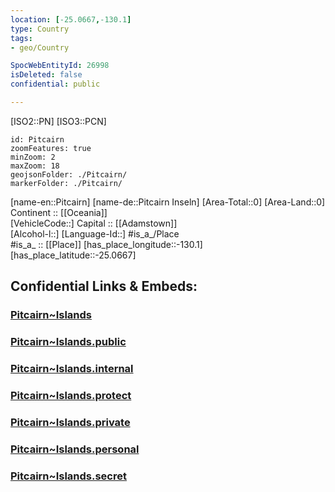 ```yaml
---
location: [-25.0667,-130.1] 
type: Country
tags:
- geo/Country

SpocWebEntityId: 26998
isDeleted: false
confidential: public

---
```

[ISO2::PN] 
[ISO3::PCN] 
```leaflet
id: Pitcairn
zoomFeatures: true 
minZoom: 2 
maxZoom: 18
geojsonFolder: ./Pitcairn/
markerFolder: ./Pitcairn/
```

[name-en::Pitcairn] 
[name-de::Pitcairn Inseln] 
[Area-Total::0] 
[Area-Land::0] 
Continent :: [[Oceania]]  
[VehicleCode::] 
Capital :: [[Adamstown]]  
[Alcohol-l::] 
[Language-Id::] 
#is_a_/Place  
#is_a_ :: [[Place]] 
[has_place_longitude::-130.1] 
[has_place_latitude::-25.0667] 


## Confidential Links & Embeds: 

### [Pitcairn~Islands](/_Standards/Earth/Continent/Oceania/Polynesia/Pitcairn~Islands.md) 

### [Pitcairn~Islands.public](/_public/Earth/Continent/Oceania/Polynesia/Pitcairn~Islands.public.md) 

### [Pitcairn~Islands.internal](/_internal/Earth/Continent/Oceania/Polynesia/Pitcairn~Islands.internal.md) 

### [Pitcairn~Islands.protect](/_protect/Earth/Continent/Oceania/Polynesia/Pitcairn~Islands.protect.md) 

### [Pitcairn~Islands.private](/_private/Earth/Continent/Oceania/Polynesia/Pitcairn~Islands.private.md) 

### [Pitcairn~Islands.personal](/_personal/Earth/Continent/Oceania/Polynesia/Pitcairn~Islands.personal.md) 

### [Pitcairn~Islands.secret](/_secret/Earth/Continent/Oceania/Polynesia/Pitcairn~Islands.secret.md)

